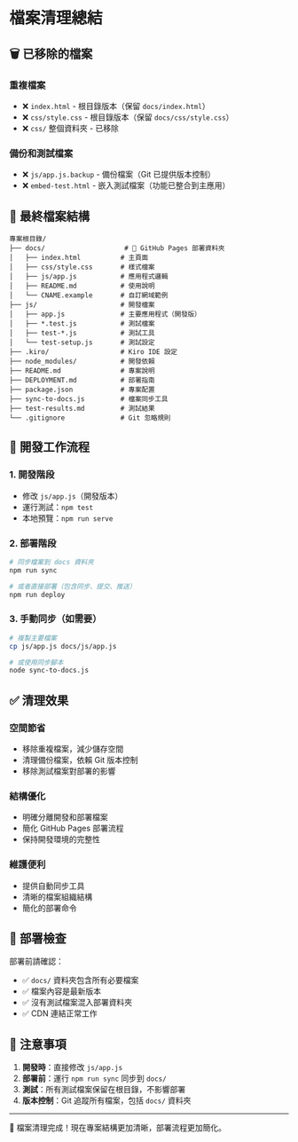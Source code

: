 # 檔案清理總結

## 🗑️ 已移除的檔案

### 重複檔案
- ❌ `index.html` - 根目錄版本（保留 `docs/index.html`）
- ❌ `css/style.css` - 根目錄版本（保留 `docs/css/style.css`）
- ❌ `css/` 整個資料夾 - 已移除

### 備份和測試檔案
- ❌ `js/app.js.backup` - 備份檔案（Git 已提供版本控制）
- ❌ `embed-test.html` - 嵌入測試檔案（功能已整合到主應用）

## 📁 最終檔案結構

```
專案根目錄/
├── docs/                    # 🚀 GitHub Pages 部署資料夾
│   ├── index.html          # 主頁面
│   ├── css/style.css       # 樣式檔案
│   ├── js/app.js           # 應用程式邏輯
│   ├── README.md           # 使用說明
│   └── CNAME.example       # 自訂網域範例
├── js/                     # 開發檔案
│   ├── app.js              # 主要應用程式（開發版）
│   ├── *.test.js           # 測試檔案
│   ├── test-*.js           # 測試工具
│   └── test-setup.js       # 測試設定
├── .kiro/                  # Kiro IDE 設定
├── node_modules/           # 開發依賴
├── README.md               # 專案說明
├── DEPLOYMENT.md           # 部署指南
├── package.json            # 專案配置
├── sync-to-docs.js         # 檔案同步工具
├── test-results.md         # 測試結果
└── .gitignore              # Git 忽略規則
```

## 🔄 開發工作流程

### 1. 開發階段
- 修改 `js/app.js`（開發版本）
- 運行測試：`npm test`
- 本地預覽：`npm run serve`

### 2. 部署階段
```bash
# 同步檔案到 docs 資料夾
npm run sync

# 或者直接部署（包含同步、提交、推送）
npm run deploy
```

### 3. 手動同步（如需要）
```bash
# 複製主要檔案
cp js/app.js docs/js/app.js

# 或使用同步腳本
node sync-to-docs.js
```

## ✅ 清理效果

### 空間節省
- 移除重複檔案，減少儲存空間
- 清理備份檔案，依賴 Git 版本控制
- 移除測試檔案對部署的影響

### 結構優化
- 明確分離開發和部署檔案
- 簡化 GitHub Pages 部署流程
- 保持開發環境的完整性

### 維護便利
- 提供自動同步工具
- 清晰的檔案組織結構
- 簡化的部署命令

## 🚀 部署檢查

部署前請確認：
- ✅ `docs/` 資料夾包含所有必要檔案
- ✅ 檔案內容是最新版本
- ✅ 沒有測試檔案混入部署資料夾
- ✅ CDN 連結正常工作

## 📝 注意事項

1. **開發時**：直接修改 `js/app.js`
2. **部署前**：運行 `npm run sync` 同步到 `docs/`
3. **測試**：所有測試檔案保留在根目錄，不影響部署
4. **版本控制**：Git 追蹤所有檔案，包括 `docs/` 資料夾

---

🎉 檔案清理完成！現在專案結構更加清晰，部署流程更加簡化。